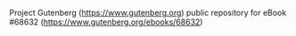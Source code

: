 Project Gutenberg (https://www.gutenberg.org) public repository for
eBook #68632 (https://www.gutenberg.org/ebooks/68632)
